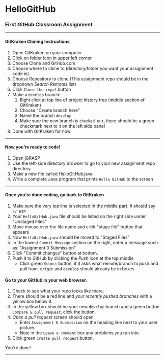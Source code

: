 # HelloGitHub
### First GitHub Classroom Assignment
-----
#### GitKraken Cloning Instructions
 1. Open GitKraken on your computer
 2. Click on folder icon in upper left corner
 3. Choose Clone and GitHub.com
 4. Choose where to clone to (directory/folder you want your assignment code in)
 5. Choose Repository to clone (This assignment repo should be in the dropdown *Search Remotes* list)
 6. Click `Clone the repo!` button
 7. Make a `develop` branch: 
     1. Right click at top line of project history tree (middle section of GitKraken)
     2. Choose "Create branch here" 
     3. Name the branch `develop`
     4. Make sure the new branch is `checked out`, there should be a green checkmark next to it on the left side panel
 8. Done with GitKraken for now.

----
#### Now you're ready to code!
 1. Open jGRASP
 2. Use the left-side directory browser to go to your new assignment repo directory
 2. Make a new file called HelloGitHub.java
 3. Write a complete Java program that prints `Hello GitHub` to the screen

----
#### Once you're done coding, go back to GitKraken
 1. Make sure the very top line is selected in the middle part. It should say `// WIP` 
 2. Your `HelloGitHub.java` file should be listed on the right side under "Unstaged Files"
 2. Move mouse over the file name and click "stage file" button that appears
 3. Now `HelloGitHub.java` should be moved to "Staged Files"
 3. In the lowest `Commit Message` section on the right, enter a message such as: "Assignment 0 Submission"
 5. Click "Commit changes" button at bottom.
 4. Push it to GitHub by clicking the *Push* icon at the top middle
     - Click green `Submit` button, if it asks what remote/branch to push and pull from. `origin` and `develop` should already be in boxes.
#### Go to your GitHub in your web browser.
 
 1. Check to see what your repo looks like there.
 2. There should be a red line and *your recently pushed branches* with a yellow box below it.
 3. In the yellow box should be your new `develop` branch and a green button `Compare & pull request`, click the button.
 6. *Open a pull request* screen should open.
     - Enter `Assignment 0 Submission` on the heading line next to your user picture.
      - Note in the `Leave a comment` box any problems you ran into. 
 5. Click green `Create pull request` button.
  
You're done!

------


